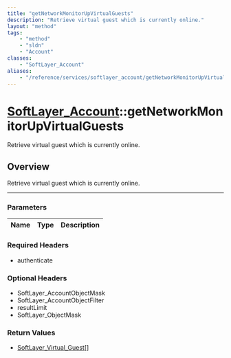```yaml
---
title: "getNetworkMonitorUpVirtualGuests"
description: "Retrieve virtual guest which is currently online."
layout: "method"
tags:
    - "method"
    - "sldn"
    - "Account"
classes:
    - "SoftLayer_Account"
aliases:
    - "/reference/services/softlayer_account/getNetworkMonitorUpVirtualGuests"
---
```

# [SoftLayer_Account](/reference/services/SoftLayer_Account)::getNetworkMonitorUpVirtualGuests


Retrieve virtual guest which is currently online.


## Overview 
Retrieve virtual guest which is currently online.

-----

### Parameters 
|Name | Type | Description |
| --- | --- | --- |


### Required Headers
* authenticate


### Optional Headers
* SoftLayer_AccountObjectMask
* SoftLayer_AccountObjectFilter
* resultLimit
* SoftLayer_ObjectMask

### Return Values
* <a href='/reference/datatypes/SoftLayer_Virtual_Guest'>SoftLayer_Virtual_Guest[] </a>




